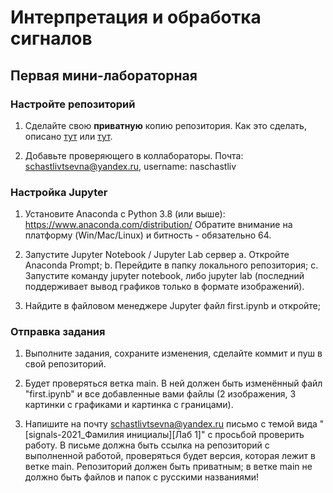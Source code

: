 # Интерпретация и обработка сигналов #

## Первая мини-лабораторная ##

### Настройте репозиторий ###

1. Сделайте свою **приватную** копию репозитория. Как это сделать, описано [тут](https://gist.github.com/0xjac/85097472043b697ab57ba1b1c7530274) или [тут](https://stackoverflow.com/questions/10065526/github-how-to-make-a-fork-of-public-repository-private).

2. Добавьте проверяющего в коллабораторы. Почта: schastlivtsevna@yandex.ru, username: naschastliv


### Настройка Jupyter ###

1. Установите Anaconda с Python 3.8 (или выше): https://www.anaconda.com/distribution/
Обратите внимание на платформу (Win/Mac/Linux) и битность - обязательно 64.

2. Запустите Jupyter Notebook / Jupyter Lab сервер
	a. Откройте Anaconda Prompt;
	b. Перейдите в папку локального репозитория;
	c. Запустите команду jupyter notebook, либо jupyter lab (последний поддерживает вывод графиков только в формате изображений).

3. Найдите в файловом менеджере Jupyter файл first.ipynb и откройте;

### Отправка задания ###

1. Выполните задания, сохраните изменения, сделайте коммит и пуш в свой репозиторий.

2. Будет проверяться ветка main. В ней должен быть изменённый файл "first.ipynb" и все добавленные вами файлы (2 изображения, 3 картинки с графиками и картинка с границами).

3. Напишите на почту schastlivtsevna@yandex.ru письмо с темой вида "[signals-2021_Фамилия инициалы][Лаб 1]" с просьбой проверить работу. В письме должна быть ссылка на репозиторий с выполненной работой, проверяться будет версия, которая лежит в ветке main. Репозиторий должен быть приватным; в ветке main не должно быть файлов и папок с русскими названиями!

